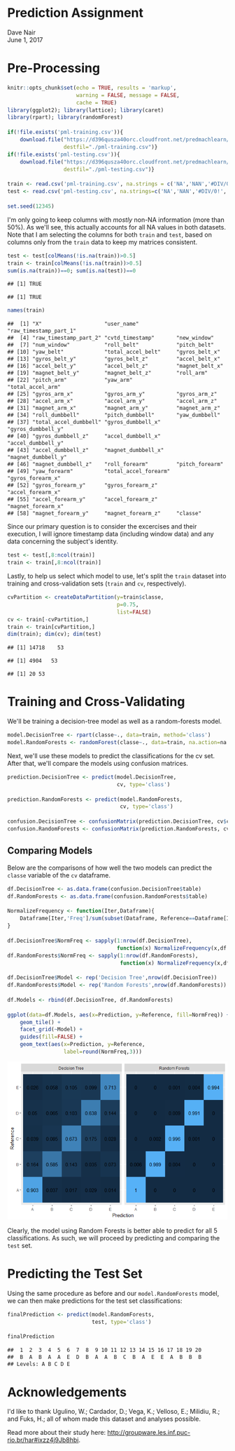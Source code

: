 # Prediction Assignment
Dave Nair  
June 1, 2017  

# Pre-Processing


```r
knitr::opts_chunk$set(echo = TRUE, results = 'markup',
                      warning = FALSE, message = FALSE,
                      cache = TRUE)
library(ggplot2); library(lattice); library(caret)
library(rpart); library(randomForest)

if(!file.exists('pml-training.csv')){
    download.file("https://d396qusza40orc.cloudfront.net/predmachlearn/pml-training.csv",
                  destfil="./pml-training.csv")}
if(!file.exists('pml-testing.csv')){
    download.file("https://d396qusza40orc.cloudfront.net/predmachlearn/pml-testing.csv",
                  destfil="./pml-testing.csv")}

train <- read.csv('pml-training.csv', na.strings = c('NA','NAN','#DIV/0!','NaN',''))
test <- read.csv('pml-testing.csv', na.strings=c('NA','NAN','#DIV/0!','NaN',''))

set.seed(12345)
```

I'm only going to keep columns with *mostly* non-NA information (more than 50%). As we'll see, this actually accounts for all NA values in both datasets. Note that I am selecting the columns for both `train` and `test`, based on columns only from the `train` data to keep my matrices consistent. 


```r
test <- test[colMeans(!is.na(train))>0.5]
train <- train[colMeans(!is.na(train))>0.5]
sum(is.na(train))==0; sum(is.na(test))==0
```

```
## [1] TRUE
```

```
## [1] TRUE
```

```r
names(train)
```

```
##  [1] "X"                    "user_name"            "raw_timestamp_part_1"
##  [4] "raw_timestamp_part_2" "cvtd_timestamp"       "new_window"          
##  [7] "num_window"           "roll_belt"            "pitch_belt"          
## [10] "yaw_belt"             "total_accel_belt"     "gyros_belt_x"        
## [13] "gyros_belt_y"         "gyros_belt_z"         "accel_belt_x"        
## [16] "accel_belt_y"         "accel_belt_z"         "magnet_belt_x"       
## [19] "magnet_belt_y"        "magnet_belt_z"        "roll_arm"            
## [22] "pitch_arm"            "yaw_arm"              "total_accel_arm"     
## [25] "gyros_arm_x"          "gyros_arm_y"          "gyros_arm_z"         
## [28] "accel_arm_x"          "accel_arm_y"          "accel_arm_z"         
## [31] "magnet_arm_x"         "magnet_arm_y"         "magnet_arm_z"        
## [34] "roll_dumbbell"        "pitch_dumbbell"       "yaw_dumbbell"        
## [37] "total_accel_dumbbell" "gyros_dumbbell_x"     "gyros_dumbbell_y"    
## [40] "gyros_dumbbell_z"     "accel_dumbbell_x"     "accel_dumbbell_y"    
## [43] "accel_dumbbell_z"     "magnet_dumbbell_x"    "magnet_dumbbell_y"   
## [46] "magnet_dumbbell_z"    "roll_forearm"         "pitch_forearm"       
## [49] "yaw_forearm"          "total_accel_forearm"  "gyros_forearm_x"     
## [52] "gyros_forearm_y"      "gyros_forearm_z"      "accel_forearm_x"     
## [55] "accel_forearm_y"      "accel_forearm_z"      "magnet_forearm_x"    
## [58] "magnet_forearm_y"     "magnet_forearm_z"     "classe"
```

Since our primary question is to consider the excercises and their execution, I will ignore timestamp data (including window data) and any data concerning the subject's identity.


```r
test <- test[,8:ncol(train)]
train <- train[,8:ncol(train)]
```

Lastly, to help us select which model to use, let's split the `train` dataset into training and cross-validation sets (`train` and `cv`, respectively).


```r
cvPartition <- createDataPartition(y=train$classe,
                                   p=0.75,
                                   list=FALSE)
cv <- train[-cvPartition,]
train <- train[cvPartition,]
dim(train); dim(cv); dim(test)
```

```
## [1] 14718    53
```

```
## [1] 4904   53
```

```
## [1] 20 53
```

# Training and Cross-Validating

We'll be training a decision-tree model as well as a random-forests model.


```r
model.DecisionTree <- rpart(classe~., data=train, method='class')
model.RandomForests <- randomForest(classe~., data=train, na.action=na.omit)
```

Next, we'll use these models to predict the classifications for the cv set. After that, we'll compare the models using confusion matrices.


```r
prediction.DecisionTree <- predict(model.DecisionTree,
                                   cv, type='class')

prediction.RandomForests <- predict(model.RandomForests,
                                    cv, type='class')

confusion.DecisionTree <- confusionMatrix(prediction.DecisionTree, cv$classe)
confusion.RandomForests <- confusionMatrix(prediction.RandomForests, cv$classe)
```

## Comparing Models

Below are the comparisons of how well the two models can predict the `classe` variable of the `cv` dataframe.


```r
df.DecisionTree <- as.data.frame(confusion.DecisionTree$table)
df.RandomForests <- as.data.frame(confusion.RandomForests$table)

NormalizeFrequency <- function(Iter,Dataframe){
    Dataframe[Iter,'Freq']/sum(subset(Dataframe, Reference==Dataframe[Iter,'Reference'])$Freq)
}

df.DecisionTree$NormFreq <- sapply(1:nrow(df.DecisionTree), 
                                   function(x) NormalizeFrequency(x,df.DecisionTree))
df.RandomForests$NormFreq <- sapply(1:nrow(df.RandomForests), 
                                    function(x) NormalizeFrequency(x,df.RandomForests))

df.DecisionTree$Model <- rep('Decision Tree',nrow(df.DecisionTree))
df.RandomForests$Model <- rep('Random Forests',nrow(df.RandomForests))

df.Models <- rbind(df.DecisionTree, df.RandomForests)

ggplot(data=df.Models, aes(x=Prediction, y=Reference, fill=NormFreq)) + 
    geom_tile() + 
    facet_grid(~Model) +
    guides(fill=FALSE) +
    geom_text(aes(x=Prediction, y=Reference,
                  label=round(NormFreq,3)))
```

![](PredictionAssignment_files/figure-html/display-1.png)<!-- -->

Clearly, the model using Random Forests is better able to predict for all 5 classifications. As such, we will proceed by predicting and comparing the `test` set.

# Predicting the Test Set

Using the same procedure as before and our `model.RandomForests` model, we can then make predictions for the test set classifications:


```r
finalPrediction <- predict(model.RandomForests, 
                           test, type='class')

finalPrediction
```

```
##  1  2  3  4  5  6  7  8  9 10 11 12 13 14 15 16 17 18 19 20 
##  B  A  B  A  A  E  D  B  A  A  B  C  B  A  E  E  A  B  B  B 
## Levels: A B C D E
```

# Acknowledgements

I'd like to thank Ugulino, W.; Cardador, D.; Vega, K.; Velloso, E.; Milidiu, R.; and Fuks, H.; all of whom made this dataset and analyses possible.

Read more about their study here: http://groupware.les.inf.puc-rio.br/har#ixzz4j9Jb8hbi.
